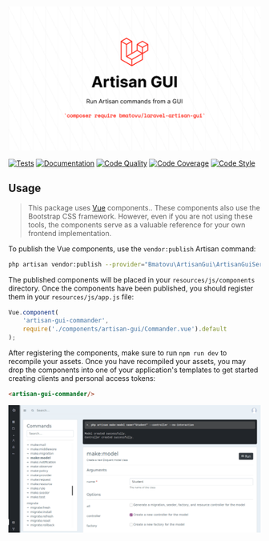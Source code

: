 ![](./images/banner.png)

[![Tests](https://github.com/mtvbrianking/laravel-artisan-gui/workflows/run-tests/badge.svg)](https://github.com/mtvbrianking/laravel-artisan-gui/actions?query=workflow:run-tests)
[![Documentation](https://github.com/mtvbrianking/laravel-artisan-gui/workflows/gen-docs/badge.svg)](https://mtvbrianking.github.io/laravel-artisan-gui/master)
[![Code Quality](https://scrutinizer-ci.com/g/mtvbrianking/laravel-artisan-gui/badges/quality-score.png?b=master)](https://scrutinizer-ci.com/g/mtvbrianking/laravel-artisan-gui/?branch=master)
[![Code Coverage](https://scrutinizer-ci.com/g/mtvbrianking/laravel-artisan-gui/badges/coverage.png?b=master)](https://scrutinizer-ci.com/g/mtvbrianking/laravel-artisan-gui/?branch=master)
[![Code Style](https://github.styleci.io/repos/334360362/shield?branch=master)](https://github.styleci.io/repos/334360362)

## Usage

> This package uses [Vue](https://vuejs.org)  components.. These components also use the Bootstrap CSS framework. However, even if you are not using these tools, the components serve as a valuable reference for your own frontend implementation.

To publish the  Vue components, use the `vendor:publish` Artisan command:

```bash
php artisan vendor:publish --provider="Bmatovu\ArtisanGui\ArtisanGuiServiceProvider"
```

The published components will be placed in your `resources/js/components` directory. Once the components have been published, you should register them in your `resources/js/app.js` file:

```js
Vue.component(
    'artisan-gui-commander',
    require('./components/artisan-gui/Commander.vue').default
);
```

After registering the components, make sure to run `npm run dev` to recompile your assets. Once you have recompiled your assets, you may drop the components into one of your application's templates to get started creating clients and personal access tokens:

```html
<artisan-gui-commander/>
```
![](./images/demo.png)
